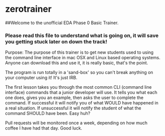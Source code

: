 # zerotrainer
##Welcome to the unofficial EDA Phase 0 Basic Trainer. 

### Please read this file to understand what is going on, it will save you getting stuck later on down the track!

Purpose: The purpose of this trainer is to get new students used to using the command line interface in mac OSX and Linux based operating systems.
Anyone can download this and use it, it is really basic, that's the point.

The program is run totally in a 'sand-box' so you can't break anything on your computer using it! It's just IRB.

The first lesson takes you through the most common CLI (command line interface) commands that a junior developer will use.
It tells you what each one does, gives you an example, then asks the user to complete the command. 
  If successful it will notify you of what WOULD have happened in a real situation.
  If unsuccessful it will notify the student of what the command SHOULD have been. Easy huh?
  
Pull requests will be monitored once a week, depending on how much coffee I have had that day. Good luck.  
